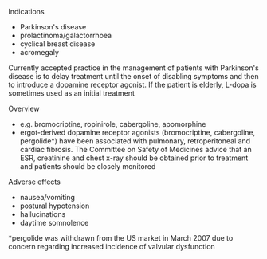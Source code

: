 Indications  
* Parkinson's disease
* prolactinoma/galactorrhoea
* cyclical breast disease
* acromegaly

  
Currently accepted practice in the management of patients with Parkinson's disease is to delay treatment until the onset of disabling symptoms and then to introduce a dopamine receptor agonist. If the patient is elderly, L\-dopa is sometimes used as an initial treatment  
  
Overview  
* e.g. bromocriptine, ropinirole, cabergoline, apomorphine
* ergot\-derived dopamine receptor agonists (bromocriptine, cabergoline, pergolide\*) have been associated with pulmonary, retroperitoneal and cardiac fibrosis. The Committee on Safety of Medicines advice that an ESR, creatinine and chest x\-ray should be obtained prior to treatment and patients should be closely monitored

  
Adverse effects  
* nausea/vomiting
* postural hypotension
* hallucinations
* daytime somnolence

  
\*pergolide was withdrawn from the US market in March 2007 due to concern regarding increased incidence of valvular dysfunction